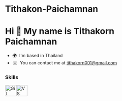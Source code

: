 # Tithakon-Paichamnan
Hi 👋 My name is Tithakorn Paichamnan
=====================================

* 🌍  I'm based in Thailand
* ✉️  You can contact me at [tithakorn001@gmail.com](mailto:tithakorn001@gmail.com)

### Skills


<p align="left">
<a href="https://git-scm.com/" target="_blank" rel="noreferrer"><img src="https://raw.githubusercontent.com/danielcranney/readme-generator/main/public/icons/skills/git-colored.svg" width="36" height="36" alt="Git" /></a><a href="https://code.visualstudio.com/" target="_blank" rel="noreferrer"><img src="https://raw.githubusercontent.com/danielcranney/readme-generator/main/public/icons/skills/visualstudiocode.svg" width="36" height="36" alt="VS Code" /></a>
</p>
